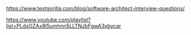 https://www.testgorilla.com/blog/software-architect-interview-questions/

https://www.youtube.com/playlist?list=PLdsOZAx8I5umhnn5LLTNJbFgwA3xbycar
